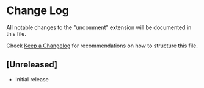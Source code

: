 # Change Log

All notable changes to the "uncomment" extension will be documented in this file.

Check [Keep a Changelog](http://keepachangelog.com/) for recommendations on how to structure this file.

## [Unreleased]

- Initial release